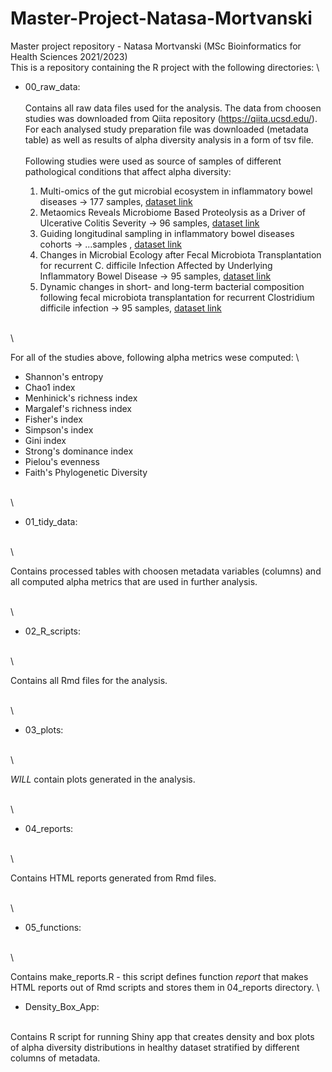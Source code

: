 # Master-Project-Natasa-Mortvanski
Master project repository - Natasa Mortvanski (MSc Bioinformatics for Health Sciences 2021/2023) 
\
This is a repository containing the R project with the following directories: 
\
* 00_raw_data: 
\
\
  Contains all raw data files used for the analysis. The data from choosen studies was downloaded 
  from Qiita repository (https://qiita.ucsd.edu/). For each analysed study preparation file was 
  downloaded (metadata table) as well as results of alpha diversity analysis in a form of tsv file.
 \
 \
  Following studies were used as source of samples of different pathological conditions that affect 
  alpha diversity:

    1. Multi-omics of the gut microbial ecosystem in inflammatory bowel diseases -> 177 samples, [dataset link](https://qiita.ucsd.edu/study/description/11484)
    2. Metaomics Reveals Microbiome Based Proteolysis as a Driver of Ulcerative Colitis Severity -> 96 samples, [dataset link](https://qiita.ucsd.edu/study/description/11549)
    3. Guiding longitudinal sampling in inflammatory bowel diseases cohorts -> ...samples , [dataset link](https://qiita.ucsd.edu/study/description/2538#)
    4. Changes in Microbial Ecology after Fecal Microbiota Transplantation for recurrent C. difficile Infection Affected by Underlying Inflammatory Bowel Disease -> 95 samples, [dataset link](https://qiita.ucsd.edu/study/description/10057)
    5. Dynamic changes in short- and long-term bacterial composition following fecal microbiota transplantation for recurrent Clostridium difficile infection -> 95 samples, [dataset link](https://qiita.ucsd.edu/study/description/1924)

\
\

  For all of the studies above, following alpha metrics wese computed:
  \
  * Shannon's entropy
  * Chao1 index
  * Menhinick's richness index
  * Margalef's richness index
  * Fisher's index
  * Simpson's index
  * Gini index
  * Strong's dominance index
  * Pielou's evenness
  * Faith's Phylogenetic Diversity

\
\

* 01_tidy_data: 

\
\

  Contains processed tables with choosen metadata variables (columns) and all computed alpha metrics that
  are used in further analysis.

\
\

* 02_R_scripts: 

\
\

  Contains all Rmd files for the analysis. 

\
\

* 03_plots: 

\
\

  *WILL* contain plots generated in the analysis.
  
\
\

* 04_reports: 

\
\

  Contains HTML reports generated from Rmd files.
  
\
\

* 05_functions: 

\
\

  Contains make_reports.R - this script defines function *report* that makes HTML reports out of Rmd scripts 
    and stores them in 04_reports directory.
\
* Density_Box_App: 

\
  Contains R script for running Shiny app that creates density and box plots of alpha diversity distributions 
  in healthy dataset stratified by different columns of metadata.
